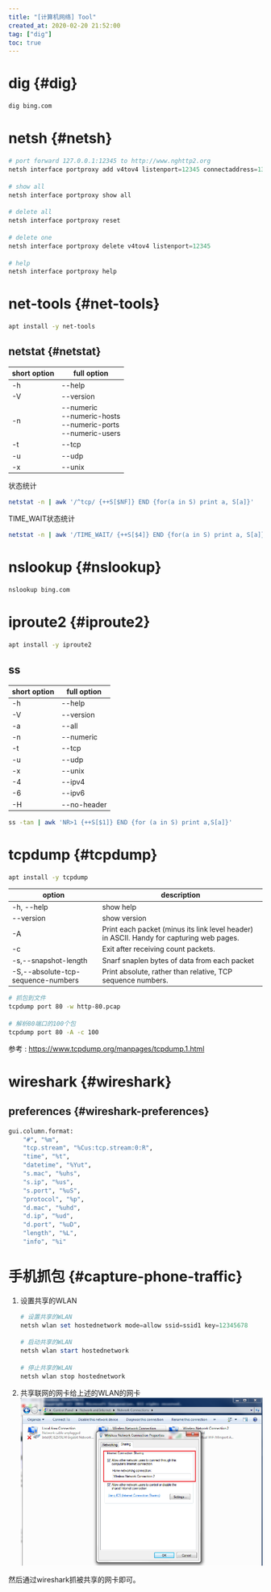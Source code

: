 ```yaml
---
title: "[计算机网络] Tool"
created_at: 2020-02-20 21:52:00
tag: ["dig"]
toc: true
---
```


# dig {#dig}

```sh
dig bing.com
```

# netsh {#netsh}

```powershell
# port forward 127.0.0.1:12345 to http://www.nghttp2.org
netsh interface portproxy add v4tov4 listenport=12345 connectaddress=139.162.123.134 connectport=80

# show all
netsh interface portproxy show all

# delete all
netsh interface portproxy reset

# delete one
netsh interface portproxy delete v4tov4 listenport=12345

# help
netsh interface portproxy help
```

# net-tools {#net-tools}

```sh
apt install -y net-tools
```

## netstat {#netstat}

| short option | full option                                                                 |
| ------------ | --------------------------------------------------------------------------- |
| -h           | --help                                                                      |
| -V           | --version                                                                   |
| -n           | --numeric <br/> --numeric-hosts <br/> --numeric-ports <br/> --numeric-users |
| -t           | --tcp                                                                       |
| -u           | --udp                                                                       |
| -x           | --unix                                                                      |

状态统计
```sh
netstat -n | awk '/^tcp/ {++S[$NF]} END {for(a in S) print a, S[a]}'
```

TIME_WAIT状态统计
```sh
netstat -n | awk '/TIME_WAIT/ {++S[$4]} END {for(a in S) print a, S[a]}' | sort -r -n -k2 -t' '
```

# nslookup {#nslookup}

```sh
nslookup bing.com
```


# iproute2 {#iproute2}

```sh
apt install -y iproute2
```

## ss

| short option | full option |
| ------------ | ----------- |
| -h           | --help      |
| -V           | --version   |
| -a           | --all       |
| -n           | --numeric   |
| -t           | --tcp       |
| -u           | --udp       |
| -x           | --unix      |
| -4           | --ipv4      |
| -6           | --ipv6      |
| -H           | --no-header |

```sh
ss -tan | awk 'NR>1 {++S[$1]} END {for (a in S) print a,S[a]}'
```

# tcpdump {#tcpdump}

```sh
apt install -y tcpdump
```

| option                             | description                                                                              |
| ---------------------------------- | ---------------------------------------------------------------------------------------- |
| -h, --help                         | show help                                                                                |
| --version                          | show version                                                                             |
| -A                                 | Print each packet (minus its link level header) in ASCII. Handy for capturing web pages. |
| -c                                 | Exit after receiving count packets.                                                      |
| -s,--snapshot-length               | Snarf snaplen bytes of data from each packet                                             |
| -S,--absolute-tcp-sequence-numbers | Print absolute, rather than relative, TCP sequence numbers.                              |


```sh
# 抓包到文件
tcpdump port 80 -w http-80.pcap

# 解析80端口的100个包
tcpdump port 80 -A -c 100
```

参考 : https://www.tcpdump.org/manpages/tcpdump.1.html



# wireshark {#wireshark} 

## preferences {#wireshark-preferences}

```sh
gui.column.format: 
	"#", "%m",
	"tcp.stream", "%Cus:tcp.stream:0:R",
	"time", "%t",
	"datetime", "%Yut",
	"s.mac", "%uhs",
	"s.ip", "%us",
	"s.port", "%uS",
	"protocol", "%p",
	"d.mac", "%uhd",
	"d.ip", "%ud",
	"d.port", "%uD",
	"length", "%L",
	"info", "%i"
```

# 手机抓包 {#capture-phone-traffic}

1. 设置共享的WLAN
    ```ps1
    # 设置共享的WLAN
    netsh wlan set hostednetwork mode=allow ssid=ssid1 key=12345678

    # 启动共享的WLAN
    netsh wlan start hostednetwork

    # 停止共享的WLAN
    netsh wlan stop hostednetwork
    ```
2. 共享联网的网卡给上述的WLAN的网卡
    ![共享联网的网卡给上述的WLAN](./share-network.png)

然后通过wireshark抓被共享的网卡即可。
